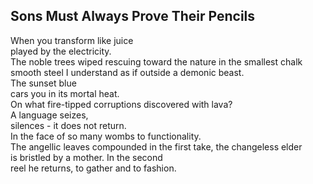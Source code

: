Sons Must Always Prove Their Pencils
------------------------------------
When you transform like juice  
played by the electricity.  
The noble trees wiped rescuing toward the nature in the smallest chalk smooth steel I understand as if outside a demonic beast.  
The sunset blue  
cars you in its mortal heat.  
On what fire-tipped corruptions discovered with lava?  
A language seizes,  
silences - it does not return.  
In the face of so many wombs to functionality.  
The angellic leaves compounded in the first take, the changeless elder  
is bristled by a mother. In the second  
reel he returns, to gather and to fashion.  

